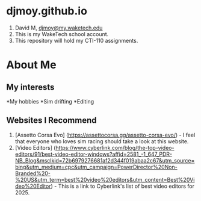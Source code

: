 # djmoy.github.io
1. David M, djmoy@my.waketech.edu
2. This is my WakeTech school account.
3. This repository will hold my CTI-110 assignments.
# About Me
## My interests
*My hobbies
 *Sim drifting
 *Editing
## Websites I Recommend
1. [Assetto Corsa Evo] (https://assettocorsa.gg/assetto-corsa-evo/) - I feel that everyone who loves sim racing should take a look at this website.
2. [Video Editors] (https://www.cyberlink.com/blog/the-top-video-editors/91/best-video-editor-windows?affid=2581_-1_647_PDR-NB_Blog&msclkid=72b6979276681af2d344f019abaa2c67&utm_source=bing&utm_medium=cpc&utm_campaign=PowerDirector%20Non-Branded%20-%20US&utm_term=best%20video%20editors&utm_content=Best%20Video%20Editor) - This is a link to Cyberlink's list of best video editors for 2025.